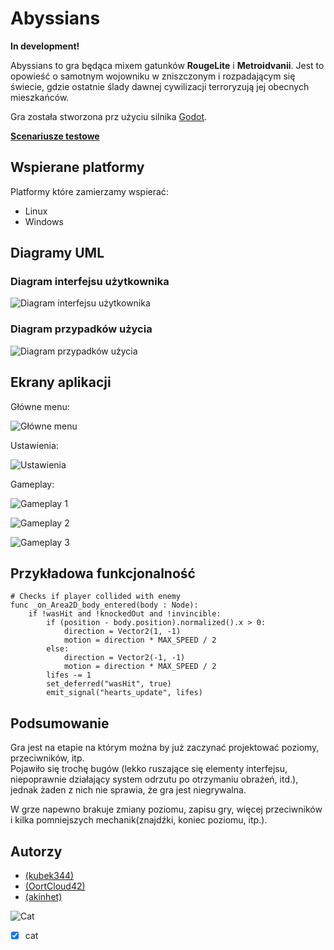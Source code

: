 # Abyssians

**In development!**

Abyssians to gra będąca mixem gatunków **RougeLite** i **Metroidvanii**. Jest to opowieść o samotnym wojowniku w zniszczonym i 
rozpadającym się świecie, gdzie ostatnie ślady dawnej cywilizacji terroryzują jej obecnych mieszkańców.

Gra została stworzona prz użyciu silnika [Godot](https://godotengine.org).

[**Scenariusze testowe**](test-scenarios.md)

## Wspierane platformy

Platformy które zamierzamy wspierać:

-   Linux
-   Windows

## Diagramy UML

### Diagram interfejsu użytkownika

![Diagram interfejsu użytkownika](https://github.com/OortCloud42/abyssians/blob/master/docs/images/uidiagram.png)

### Diagram przypadków użycia

![Diagram przypadków użycia](https://github.com/OortCloud42/abyssians/blob/master/docs/images/usecase.png)

## Ekrany aplikacji

Główne menu:

![Główne menu](docs/images/main-menu.png)

Ustawienia:

![Ustawienia](docs/images/settings.png)

Gameplay:

![Gameplay 1](docs/images/gameplay1.png)

![Gameplay 2](docs/images/gameplay2.png)

![Gameplay 3](docs/images/gameplay3.png)

## Przykładowa funkcjonalność

```gdscript
# Checks if player collided with enemy
func _on_Area2D_body_entered(body : Node):
	if !wasHit and !knockedOut and !invincible:
		if (position - body.position).normalized().x > 0:
			direction = Vector2(1, -1)
			motion = direction * MAX_SPEED / 2
		else:
			direction = Vector2(-1, -1)
			motion = direction * MAX_SPEED / 2
		lifes -= 1
		set_deferred("wasHit", true)
		emit_signal("hearts_update", lifes)
```

## Podsumowanie

Gra jest na etapie na którym można by już zaczynać projektować poziomy, przeciwników, itp.  
Pojawiło się trochę bugów (lekko ruszające się elementy interfejsu, niepoprawnie działający system odrzutu po otrzymaniu obrażeń, itd.), jednak żaden z nich nie sprawia, że gra jest niegrywalna.

W grze napewno brakuje zmiany poziomu, zapisu gry, więcej przeciwników i kilka pomniejszych mechanik(znajdźki, koniec poziomu, itp.).

## Autorzy

-   [(kubek344)](https://github.com/kubek344)
-   [(OortCloud42)](https://github.com/OortCloud42)
-   [(akinhet)](https://github.com/akinhet)

![Cat](https://github.com/OortCloud42/abyssians/blob/master/docs/images/cat.jpg)

-   [x] cat
